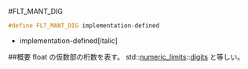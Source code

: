 #FLT_MANT_DIG
```cpp
#define FLT_MANT_DIG implementation-defined
```
* implementation-defined[italic]

##概要
float の仮数部の桁数を表す。
std::[numeric_limits](/reference/limits/numeric_limits.md)<float>::[digits](/reference/limits/numeric_limits/digits.md) と等しい。
